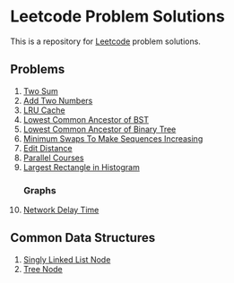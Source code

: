 Leetcode Problem Solutions
===

This is a repository for [Leetcode](https://leetcode.com/) problem solutions.

## Problems
1. [Two Sum](src/main/java/problems/TwoSum.java)
2. [Add Two Numbers](src/main/java/problems/AddTwoNumbers.java)
3. [LRU Cache](src/main/java/problems/LRUCache.java)
4. [Lowest Common Ancestor of BST](src/main/java/problems/LowestCommonAncestorBST.java)
5. [Lowest Common Ancestor of Binary Tree](src/main/java/problems/LowestCommonAncestorBinaryTree.java)
6. [Minimum Swaps To Make Sequences Increasing](src/main/java/problems/MinimumSwapsToMakeSequencesIncreasing.java)
7. [Edit Distance](src/main/java/problems/EditDistance.java)
8. [Parallel Courses](src/main/java/problems/ParallelCourses.java)
9. [Largest Rectangle in Histogram](src/main/java/problems/LargestRectangleInHistogram.java)
   ### Graphs ###
10. [Network Delay Time](src/main/java/problems/NetworkDelayTime.java)

## Common Data Structures
1. [Singly Linked List Node](src/main/java/problems/ListNode.java)
2. [Tree Node](src/main/java/problems/TreeNode.java)